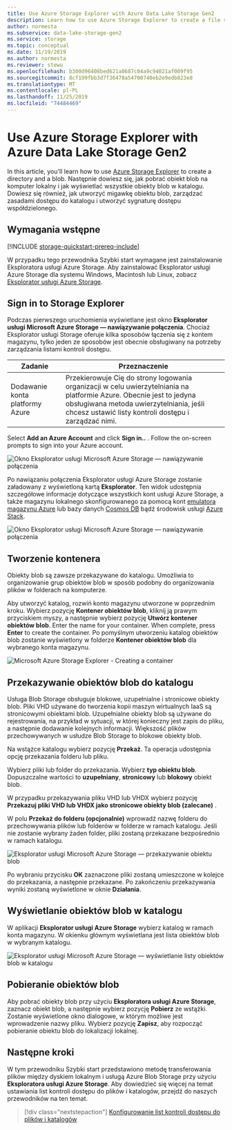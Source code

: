 ```yaml
---
title: Use Azure Storage Explorer with Azure Data Lake Storage Gen2
description: Learn how to use Azure Storage Explorer to create a file system in an Azure Data Lake Storage Gen2 account, as well as a directory and a file. Następnie dowiesz się, jak pobrać plik na komputer lokalny i jak wyświetlać widok wszystkich plików w katalogu.
author: normesta
ms.subservice: data-lake-storage-gen2
ms.service: storage
ms.topic: conceptual
ms.date: 11/19/2019
ms.author: normesta
ms.reviewer: stewu
ms.openlocfilehash: b300d96408bed621a0687c04a9c94021af009f95
ms.sourcegitcommit: 8cf199fbb3d7f36478a54700740eb2e9edb823e8
ms.translationtype: MT
ms.contentlocale: pl-PL
ms.lasthandoff: 11/25/2019
ms.locfileid: "74484469"
---
```

# <a name="use-azure-storage-explorer-with-azure-data-lake-storage-gen2"></a>Use Azure Storage Explorer with Azure Data Lake Storage Gen2

In this article, you'll learn how to use [Azure Storage Explorer](https://azure.microsoft.com/features/storage-explorer/) to create a directory and a blob. Następnie dowiesz się, jak pobrać obiekt blob na komputer lokalny i jak wyświetlać wszystkie obiekty blob w katalogu. Dowiesz się również, jak utworzyć migawkę obiektu blob, zarządzać zasadami dostępu do katalogu i utworzyć sygnaturę dostępu współdzielonego.

## <a name="prerequisites"></a>Wymagania wstępne

[!INCLUDE [storage-quickstart-prereq-include](../../../includes/storage-quickstart-prereq-include.md)]

W przypadku tego przewodnika Szybki start wymagane jest zainstalowanie Eksploratora usługi Azure Storage. Aby zainstalować Eksplorator usługi Azure Storage dla systemu Windows, Macintosh lub Linux, zobacz [Eksplorator usługi Azure Storage](https://azure.microsoft.com/features/storage-explorer/).

## <a name="sign-in-to-storage-explorer"></a>Sign in to Storage Explorer

Podczas pierwszego uruchomienia wyświetlane jest okno **Eksplorator usługi Microsoft Azure Storage — nawiązywanie połączenia**. Chociaż Eksplorator usługi Storage oferuje kilka sposobów łączenia się z kontem magazynu, tylko jeden ze sposobów jest obecnie obsługiwany na potrzeby zarządzania listami kontroli dostępu.

|Zadanie|Przeznaczenie|
|---|---|
|Dodawanie konta platformy Azure | Przekierowuje Cię do strony logowania organizacji w celu uwierzytelniania na platformie Azure. Obecnie jest to jedyna obsługiwana metoda uwierzytelniania, jeśli chcesz ustawić listy kontroli dostępu i zarządzać nimi. |

Select **Add an Azure Account** and click **Sign in..** . Follow the on-screen prompts to sign into your Azure account.

![Okno Eksplorator usługi Microsoft Azure Storage — nawiązywanie połączenia](media/storage-quickstart-blobs-storage-explorer/connect.png)

Po nawiązaniu połączenia Eksplorator usługi Azure Storage zostanie załadowany z wyświetloną kartą **Eksplorator**. Ten widok udostępnia szczegółowe informacje dotyczące wszystkich kont usługi Azure Storage, a także magazynu lokalnego skonfigurowanego za pomocą kont [emulatora magazynu Azure](../common/storage-use-emulator.md?toc=%2fazure%2fstorage%2fblobs%2ftoc.json) lub bazy danych [Cosmos DB](../../cosmos-db/storage-explorer.md?toc=%2fazure%2fstorage%2fblobs%2ftoc.json) bądź środowisk usługi [Azure Stack](/azure-stack/user/azure-stack-storage-connect-se?toc=%2fazure%2fstorage%2fblobs%2ftoc.json).

![Okno Eksplorator usługi Microsoft Azure Storage — nawiązywanie połączenia](media/storage-quickstart-blobs-storage-explorer/mainpage.png)

## <a name="create-a-container"></a>Tworzenie kontenera

Obiekty blob są zawsze przekazywane do katalogu. Umożliwia to organizowanie grup obiektów blob w sposób podobny do organizowania plików w folderach na komputerze.

Aby utworzyć katalog, rozwiń konto magazynu utworzone w poprzednim kroku. Wybierz pozycję **Kontener obiektów blob**, kliknij ją prawym przyciskiem myszy, a następnie wybierz pozycję **Utwórz kontener obiektów blob**. Enter the name for your container. When complete, press **Enter** to create the container. Po pomyślnym utworzeniu katalog obiektów blob zostanie wyświetlony w folderze **Kontener obiektów blob** dla wybranego konta magazynu.

![Microsoft Azure Storage Explorer - Creating a container](media/storage-quickstart-blobs-storage-explorer/creating-a-filesystem.png)

## <a name="upload-blobs-to-the-directory"></a>Przekazywanie obiektów blob do katalogu

Usługa Blob Storage obsługuje blokowe, uzupełnialne i stronicowe obiekty blob. Pliki VHD używane do tworzenia kopii maszyn wirtualnych IaaS są stronicowymi obiektami blob. Uzupełnialne obiekty blob są używane do rejestrowania, na przykład w sytuacji, w której konieczny jest zapis do pliku, a następnie dodawanie kolejnych informacji. Większość plików przechowywanych w usłudze Blob Storage to blokowe obiekty blob.

Na wstążce katalogu wybierz pozycję **Przekaż**. Ta operacja udostępnia opcję przekazania folderu lub pliku.

Wybierz pliki lub folder do przekazania. Wybierz **typ obiektu blob**. Dopuszczalne wartości to **uzupełniany**, **stronicowy** lub **blokowy** obiekt blob.

W przypadku przekazywania pliku VHD lub VHDX wybierz pozycję **Przekazuj pliki VHD lub VHDX jako stronicowe obiekty blob (zalecane)** .

W polu **Przekaż do folderu (opcjonalnie)** wprowadź nazwę folderu do przechowywania plików lub folderów w folderze w ramach katalogu. Jeśli nie zostanie wybrany żaden folder, pliki zostaną przekazane bezpośrednio w ramach katalogu.

![Eksplorator usługi Microsoft Azure Storage — przekazywanie obiektu blob](media/storage-quickstart-blobs-storage-explorer/uploadblob.png)

Po wybraniu przycisku **OK** zaznaczone pliki zostaną umieszczone w kolejce do przekazania, a następnie przekazane. Po zakończeniu przekazywania wyniki zostaną wyświetlone w oknie **Działania**.

## <a name="view-blobs-in-a-directory"></a>Wyświetlanie obiektów blob w katalogu

W aplikacji **Eksplorator usługi Azure Storage** wybierz katalog w ramach konta magazynu. W okienku głównym wyświetlana jest lista obiektów blob w wybranym katalogu.

![Eksplorator usługi Microsoft Azure Storage — wyświetlanie listy obiektów blob w katalogu](media/storage-quickstart-blobs-storage-explorer/listblobs.png)

## <a name="download-blobs"></a>Pobieranie obiektów blob

Aby pobrać obiekty blob przy użyciu **Eksploratora usługi Azure Storage**, zaznacz obiekt blob, a następnie wybierz pozycję **Pobierz** ze wstążki. Zostanie wyświetlone okno dialogowe, w którym możliwe jest wprowadzenie nazwy pliku. Wybierz pozycję **Zapisz**, aby rozpocząć pobieranie obiektu blob do lokalizacji lokalnej.

## <a name="next-steps"></a>Następne kroki

W tym przewodniku Szybki start przedstawiono metodę transferowania plików między dyskiem lokalnym i usługą Azure Blob Storage przy użyciu **Eksploratora usługi Azure Storage**. Aby dowiedzieć się więcej na temat ustawiania list kontroli dostępu do plików i katalogów, przejdź do naszych przewodników na ten temat.

> [!div class="nextstepaction"]
> [Konfigurowanie list kontroli dostępu do plików i katalogów](data-lake-storage-how-to-set-permissions-storage-explorer.md)
